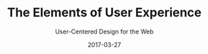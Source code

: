 ---
date: 2017-03-27
dateYear: 2017
isbn: 9780321683687
title: The Elements of User Experience
subtitle: User-Centered Design for the Web
description: "Provides an overview of the complexities of interactive Web design for non-designers, explaining the processes, methods, and vocabulary of user experience design."
cover: cover-the-elements-of-user-experience.jpeg
coverGoogle: https://books.google.com/books/content?id=3W3SmAEACAAJ&printsec=frontcover&img=1&zoom=1&source=gbs_api
pageCount: 172
authors: Jesse James Garrett
publishers: New Riders Pub
published: 2011
publishedYear: 2010
shelves:
- non-fiction
skills:
- ux-design
- ui-design
portfolioFeature: true
---